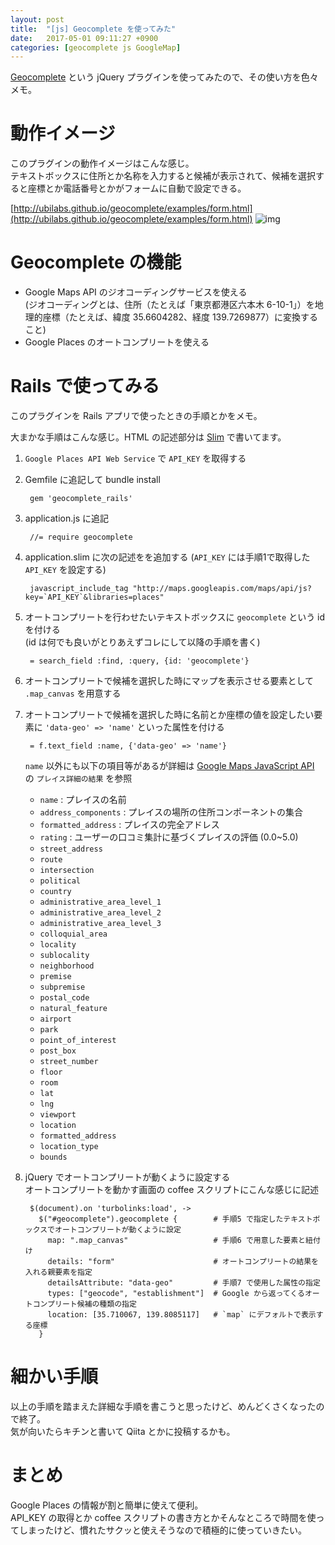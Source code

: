 ```yaml
---
layout: post
title:  "[js] Geocomplete を使ってみた"
date:   2017-05-01 09:11:27 +0900
categories: [geocomplete js GoogleMap]
---
```


[Geocomplete](http://ubilabs.github.io/geocomplete/) という jQuery プラグインを使ってみたので、その使い方を色々メモ。  

# 動作イメージ

このプラグインの動作イメージはこんな感じ。  
テキストボックスに住所とか名称を入力すると候補が表示されて、候補を選択すると座標とか電話番号とかがフォームに自動で設定できる。

[http://ubilabs.github.io/geocomplete/examples/form.html](http://ubilabs.github.io/geocomplete/examples/form.html)
![img](https://lh3.googleusercontent.com/f61dJ3Jw8UvZDIGSCQ2EIZkn3c9wCCdgkvXGflN6FRaV9ZzbAs8CSMcN10AaSZnLcc511H9iz7cUm9khOnq3HAX7N50sRUTc6h4U5y53GOqAiIFkmI912bi-e8utww6guU5llctTi3n-wND1qmGZyqEql_ZJwR6RY1oTc9K4eERp8WSBc3zDx5KUC4gcr1pllTEKxxpucvciLYo0DuXxBsdk5HaUn5jtuKn55m6UG93e1IwNAHwmH7wuyBgPzLhxNmCMclR5nCBegKOD_LwILra-FK8hX8hysjsH2HUvfKs6lqLNe6Gtqfub4SjkCt2kd_z8qFi8J_yvYckqvHC4Ve1FmvDvR2mONPRTtFKhY-HjPA4R2z1xcMbeJelT9MmyKCpf9U4nETg2n68ryQ9t4h8YdZmQbvXzbOk2yVGEQuXQsZYPUTZ_fQmEsM1sZ3lFFXlNE3ZsKF5BAIGOphe7vSrU_d6m9uLP5uAWhT_7epk_SGlXLlaHFSwiqVVieeVMzyCRf_D_o0nWjPVmh16jXILJe0_BBBCP4H7h3mzIZNcDr92Pzvy2ZAgXS3qoCrHlMmNAH178Qf4w3Cwh8FS10S0C8VV45ey_ySKCJS0mepJ4ygUqiK3crMUxL2zdGH7JpeYsD8dkcRI1jJEH-fdmKGnnCobIl-FNzVOTxhFaaF8=w996-h824-no) 

# Geocomplete の機能

- Google Maps API のジオコーディングサービスを使える  
  (ジオコーディングとは、住所（たとえば「東京都港区六本木 6-10-1」）を地理的座標（たとえば、緯度 35.6604282、経度 139.7269877）に変換すること)
- Google Places のオートコンプリートを使える

# Rails で使ってみる

このプラグインを Rails アプリで使ったときの手順とかをメモ。

大まかな手順はこんな感じ。HTML の記述部分は [Slim](http://slim-lang.com/) で書いてます。

1. `Google Places API Web Service` で `API_KEY` を取得する
2. Gemfile に追記して bundle install

        gem 'geocomplete_rails'

3. application.js に追記

        //= require geocomplete

4. application.slim に次の記述をを追加する (`API_KEY` には手順1で取得した `API_KEY` を設定する)

        javascript_include_tag "http://maps.googleapis.com/maps/api/js?key=`API_KEY`&libraries=places"

5. オートコンプリートを行わせたいテキストボックスに `geocomplete` という id を付ける  
   (id は何でも良いがとりあえずコレにして以降の手順を書く)

        = search_field :find, :query, {id: 'geocomplete'}

6. オートコンプリートで候補を選択した時にマップを表示させる要素として `.map_canvas` を用意する
7. オートコンプリートで候補を選択した時に名前とか座標の値を設定したい要素に `'data-geo' => 'name'` といった属性を付ける  

        = f.text_field :name, {'data-geo' => 'name'}

   `name` 以外にも以下の項目等があるが詳細は [Google Maps JavaScript API](https://developers.google.com/maps/documentation/javascript/places#place_details_responses) の `プレイス詳細の結果` を参照

   - `name` : プレイスの名前
   - `address_components` : プレイスの場所の住所コンポーネントの集合
   - `formatted_address` : プレイスの完全アドレス
   - `rating` : ユーザーの口コミ集計に基づくプレイスの評価 (0.0~5.0)
   - `street_address`
   - `route`
   - `intersection`
   - `political`
   - `country`
   - `administrative_area_level_1`
   - `administrative_area_level_2`
   - `administrative_area_level_3`
   - `colloquial_area`
   - `locality`
   - `sublocality`
   - `neighborhood`
   - `premise`
   - `subpremise`
   - `postal_code`
   - `natural_feature`
   - `airport`
   - `park`
   - `point_of_interest`
   - `post_box`
   - `street_number`
   - `floor`
   - `room`
   - `lat`
   - `lng`
   - `viewport`
   - `location`
   - `formatted_address`
   - `location_type`
   - `bounds`

8. jQuery でオートコンプリートが動くように設定する  
   オートコンプリートを動かす画面の coffee スクリプトにこんな感じに記述

        $(document).on 'turbolinks:load', ->
          $("#geocomplete").geocomplete {        # 手順5 で指定したテキストボックスでオートコンプリートが動くように設定
            map: ".map_canvas"                   # 手順6 で用意した要素と紐付け
            details: "form"                      # オートコンプリートの結果を入れる親要素を指定
            detailsAttribute: "data-geo"         # 手順7 で使用した属性の指定
            types: ["geocode", "establishment"]  # Google から返ってくるオートコンプリート候補の種類の指定
            location: [35.710067, 139.8085117]   # `map` にデフォルトで表示する座標
          }

# 細かい手順

以上の手順を踏まえた詳細な手順を書こうと思ったけど、めんどくさくなったので終了。  
気が向いたらキチンと書いて Qiita とかに投稿するかも。

# まとめ

Google Places の情報が割と簡単に使えて便利。  
API_KEY の取得とか coffee スクリプトの書き方とかそんなところで時間を使ってしまったけど、慣れたサクッと使えそうなので積極的に使っていきたい。

